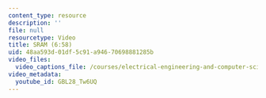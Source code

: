```yaml
---
content_type: resource
description: ''
file: null
resourcetype: Video
title: SRAM (6:58)
uid: 48aa593d-01df-5c91-a946-70698881285b
video_files:
  video_captions_file: /courses/electrical-engineering-and-computer-science/6-004-computation-structures-spring-2017/c14/c14s2/c14s2v2/sram-6-58-/GBL28_Tw6UQ.vtt
video_metadata:
  youtube_id: GBL28_Tw6UQ
---
```

